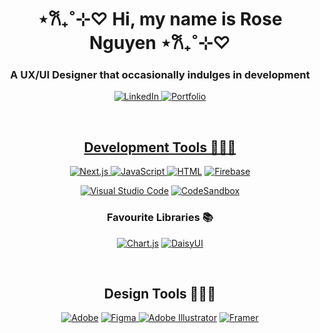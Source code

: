 <h1 align="center">⋆𐙚₊˚⊹♡ Hi, my name is Rose Nguyen ⋆𐙚₊˚⊹♡</h1>
<h3 align="center">A UX/UI Designer that occasionally indulges in development</h3>

  <p align="center">
        <a href="https://www.linkedin.com/in/maryrose-nguyen/"><img alt="LinkedIn" src="https://img.shields.io/badge/linkedin-%230077B5.svg?style=for-the-badge&logo=linkedin&logoColor=white"</a>
        <a href="https://maryrosenguyen.com/"><img alt="Portfolio" src="https://img.shields.io/badge/Portfolio-%23000000.svg?style=for-the-badge&logo=firefox&logoColor=#F4D3D6)"</a>
  </p>
    <br>

<h2 align="center">Development Tools 👩🏻‍💻</h2>
  <p align="center">
    <a href="https://github.com/search?q=user%3Aomnomrose+language%3Anextjs"><img alt="Next.js" src="https://img.shields.io/badge/Next-black?style=for-the-badge&logo=next.js&logoColor=white">
      <a href="https://github.com/search?q=user%3Aomnomrose+language%3Ajavascript"><img alt="JavaScript" src="https://img.shields.io/badge/JavaScript-F7DF1E.svg?logo=javascript&logoColor=black">     </a>
    <a href="https://github.com/search?q=user%3Aomnomrose+language%3Ahtml"><img alt="HTML" src="https://img.shields.io/badge/HTML-E34F26.svg?logo=html5&logoColor=white"></a>
    <a href="https://github.com/search?q=user%3Aomnomrose+language%3Afirebase"><img alt="Firebase" src="https://img.shields.io/badge/Firebase-039BE5?style=for-the-badge&logo=Firebase&logoColor=white"></a>
  </p>
    
<p align="center">
  <a href="#"><img alt="Visual Studio Code" src="https://img.shields.io/badge/Visual%20Studio%20Code-0078d7.svg?logo=visual-studio-code&logoColor=white"></a>
  <a href="#"><img alt="CodeSandbox" src="https://img.shields.io/badge/Codesandbox-040404?style=for-the-badge&logo=codesandbox&logoColor=DBDBDB"></a>
</p>

<h3 align="center">Favourite Libraries 📚</h3>
<p align="center">
    <a href="#"><img alt="Chart.js" src="https://img.shields.io/badge/chart.js-F5788D.svg?style=for-the-badge&logo=chart.js&logoColor=whit"></a>
  <a href="#"><img alt="DaisyUI" src="https://img.shields.io/badge/daisyui-5A0EF8?style=for-the-badge&logo=daisyui&logoColor=white"></a>
</p>

<br>

<h2 align="center">Design Tools 👩🏻‍🎨</h2>
<p align="center">
  <a href="#"><img alt="Adobe" src="https://img.shields.io/badge/Adobe-FF0000.svg?logo=adobe&logoColor=white"></a>
  <a href="#"><img alt="Figma" src="https://img.shields.io/badge/figma-%23F24E1E.svg?style=for-the-badge&logo=figma&logoColor=white"</a>
  <a href="#"><img alt="Adobe Illustrator" src="https://img.shields.io/badge/adobe%20illustrator-%23FF9A00.svg?style=for-the-badge&logo=adobe%20illustrator&logoColor=white"></a>
  <a href="#"><img alt="Framer" src="https://img.shields.io/badge/Framer-black?style=for-the-badge&logo=framer&logoColor=blue"></a>
</p>

